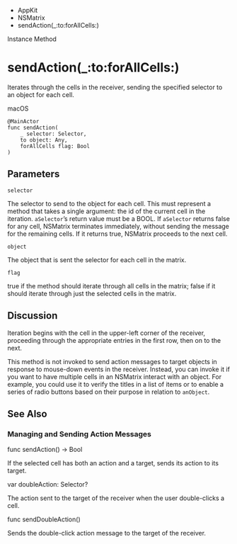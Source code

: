 

- AppKit
- NSMatrix
-  sendAction(\_:to:forAllCells:) 

Instance Method

# sendAction(\_:to:forAllCells:)

Iterates through the cells in the receiver, sending the specified selector to an object for each cell.

macOS

``` source
@MainActor
func sendAction(
    _ selector: Selector,
    to object: Any,
    forAllCells flag: Bool
)
```

## Parameters 

`selector`  

The selector to send to the object for each cell. This must represent a method that takes a single argument: the id of the current cell in the iteration. `aSelector`’s return value must be a BOOL. If `aSelector` returns false for any cell, NSMatrix terminates immediately, without sending the message for the remaining cells. If it returns true, NSMatrix proceeds to the next cell.

`object`  

The object that is sent the selector for each cell in the matrix.

`flag`  

true if the method should iterate through all cells in the matrix; false if it should iterate through just the selected cells in the matrix.

## Discussion

Iteration begins with the cell in the upper-left corner of the receiver, proceeding through the appropriate entries in the first row, then on to the next.

This method is not invoked to send action messages to target objects in response to mouse-down events in the receiver. Instead, you can invoke it if you want to have multiple cells in an NSMatrix interact with an object. For example, you could use it to verify the titles in a list of items or to enable a series of radio buttons based on their purpose in relation to `anObject`.

## See Also

### Managing and Sending Action Messages

func sendAction() -> Bool

If the selected cell has both an action and a target, sends its action to its target.

var doubleAction: Selector?

The action sent to the target of the receiver when the user double-clicks a cell.

func sendDoubleAction()

Sends the double-click action message to the target of the receiver.

